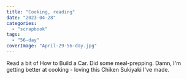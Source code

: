 ```yaml
---
title: "Cooking, reading"
date: "2023-04-28"
categories: 
  - "scrapbook"
tags: 
  - "56-day"
coverImage: "April-29-56-day.jpg"
---
```

<!--more-->

Read a bit of How to Build a Car. Did some meal-prepping. Damn, I'm getting better at cooking - loving this Chiken Sukiyaki I've made.
